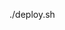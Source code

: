 ./deploy.sh

<!-- # 1️⃣ Recréer une archive propre (depuis la racine du projet)
tar czf pince-stack.tar.gz back/ docker-compose.yml

# 2️⃣ Envoyer cette archive vers ton VPS (dans le dossier cible)
scp pince-stack.tar.gz root@217.154.15.118:/root/pince-stack/

# 3️⃣ Te connecter à ton VPS
ssh root@217.154.15.118

# 4️⃣ Te placer dans le dossier où tu as envoyé l’archive
cd /root/pince-stack

# Puis l’extraire
tar xzf pince-stack.tar.gz

docker system prune -a --volumes

docker-compose down --volumes
docker-compose build --no-cache
docker-compose up -d
 -->
